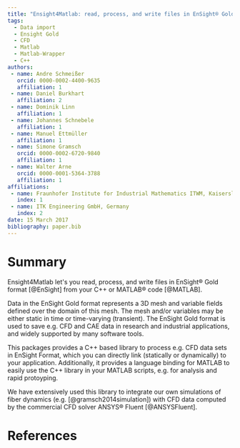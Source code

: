 ```yaml
---
title: "Ensight4Matlab: read, process, and write files in EnSight® Gold format from C++ or MATLAB® code."
tags:
  - Data import
  - Ensight Gold
  - CFD
  - Matlab
  - Matlab-Wrapper
  - C++
authors:
 - name: Andre Schmeißer
   orcid: 0000-0002-4400-9635
   affiliation: 1
 - name: Daniel Burkhart
   affiliation: 2
 - name: Dominik Linn
   affiliation: 1
 - name: Johannes Schnebele
   affiliation: 1
 - name: Manuel Ettmüller
   affiliation: 1
 - name: Simone Gramsch
   orcid: 0000-0002-6720-9840
   affiliation: 1
 - name: Walter Arne
   orcid: 0000-0001-5364-3788
   affiliation: 1
affiliations:
 - name: Fraunhofer Institute for Industrial Mathematics ITWM, Kaiserslautern, Germany
   index: 1
 - name: ITK Engineering GmbH, Germany
   index: 2
date: 15 March 2017
bibliography: paper.bib
---
```


# Summary

Ensight4Matlab let's you read, process, and write files in EnSight&reg; Gold format [@EnSight] from your C++ or MATLAB&reg; code [@MATLAB].

Data in the EnSight Gold format represents a 3D mesh and variable fields defined over the domain of this mesh. The mesh and/or variables may be either static in time or time-varying (transient). The EnSight Gold format is used to save e.g. CFD and CAE data in research and industrial applications, and widely supported by many software tools.

This packages provides a C++ based library to process e.g. CFD data sets in EnSight Format, which you can directly link (statically or dynamically) to your application. Additionally, it provides a language binding for MATLAB to easily use the C++ library in your MATLAB scripts, e.g. for analysis and rapid protoyping.

We have extensively used this library to integrate our own simulations of fiber dynamics (e.g. [@gramsch2014simulation]) with CFD data computed by the commercial CFD solver ANSYS&reg; Fluent [@ANSYSFluent].


# References

